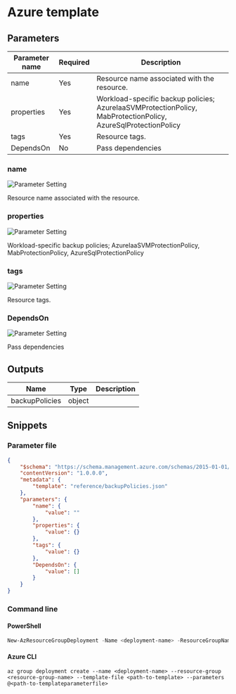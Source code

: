 # Azure template

## Parameters

Parameter name | Required | Description
-------------- | -------- | -----------
name           | Yes      | Resource name associated with the resource.
properties     | Yes      | Workload-specific backup policies; AzureIaaSVMProtectionPolicy, MabProtectionPolicy, AzureSqlProtectionPolicy
tags           | Yes      | Resource tags.
DependsOn      | No       | Pass dependencies

### name

![Parameter Setting](https://img.shields.io/badge/parameter-required-orange?style=flat-square)

Resource name associated with the resource.

### properties

![Parameter Setting](https://img.shields.io/badge/parameter-required-orange?style=flat-square)

Workload-specific backup policies; AzureIaaSVMProtectionPolicy, MabProtectionPolicy, AzureSqlProtectionPolicy

### tags

![Parameter Setting](https://img.shields.io/badge/parameter-required-orange?style=flat-square)

Resource tags.

### DependsOn

![Parameter Setting](https://img.shields.io/badge/parameter-optional-green?style=flat-square)

Pass dependencies

## Outputs

Name | Type | Description
---- | ---- | -----------
backupPolicies | object |

## Snippets

### Parameter file

```json
{
    "$schema": "https://schema.management.azure.com/schemas/2015-01-01/deploymentParameters.json#",
    "contentVersion": "1.0.0.0",
    "metadata": {
        "template": "reference/backupPolicies.json"
    },
    "parameters": {
        "name": {
            "value": ""
        },
        "properties": {
            "value": {}
        },
        "tags": {
            "value": {}
        },
        "DependsOn": {
            "value": []
        }
    }
}
```

### Command line

#### PowerShell

```powershell
New-AzResourceGroupDeployment -Name <deployment-name> -ResourceGroupName <resource-group-name> -TemplateFile <path-to-template> -TemplateParameterFile <path-to-templateparameter>
```

#### Azure CLI

```text
az group deployment create --name <deployment-name> --resource-group <resource-group-name> --template-file <path-to-template> --parameters @<path-to-templateparameterfile>
```
